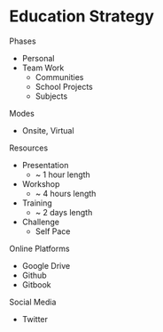 # Education Strategy

Phases

- Personal
- Team Work
  - Communities
  - School Projects
  - Subjects

Modes

- Onsite, Virtual

Resources

- Presentation
  - ~ 1 hour length
- Workshop
  - ~ 4 hours length
- Training
  - ~ 2 days length
- Challenge
  - Self Pace

Online Platforms

- Google Drive
- Github
- Gitbook
  
Social Media

- Twitter
